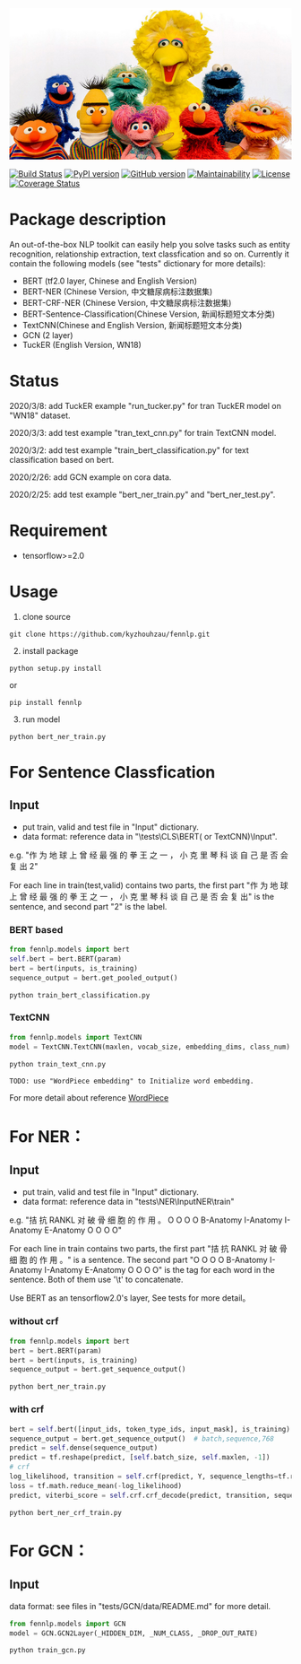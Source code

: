 ![avatar](att.png)

[![Build Status](https://travis-ci.org/kyzhouhzau/fennlp.svg?branch=master)](https://travis-ci.org/kyzhouhzau/fennlp/branches)
[![PyPI version](https://badge.fury.io/py/fennlp.svg)](https://badge.fury.io/py/fenlp)
[![GitHub version](https://badge.fury.io/gh/kyzhouhzau%2Ffennlp.svg)](https://badge.fury.io/gh/kyzhouhzau%2Ffennlp)
[![Maintainability](https://api.codeclimate.com/v1/badges/d587092245542684c80b/maintainability)](https://codeclimate.com/github/kyzhouhzau/fennlp/maintainability)
[![License](https://img.shields.io/github/license/kyzhouhzau/fennlp)](https://github.com/kyzhouhzau/fennlp/blob/master/LICENSE)
[![Coverage Status](https://coveralls.io/repos/github/kyzhouhzau/fennlp/badge.svg)](https://coveralls.io/github/kyzhouhzau/fennlp)

# Package description
An out-of-the-box NLP toolkit can easily help you solve tasks such as
entity recognition, relationship extraction, text classfication and so on.
Currently it contain the following models (see "tests" dictionary for more details):
* BERT (tf2.0 layer, Chinese and English Version)
* BERT-NER (Chinese Version, 中文糖尿病标注数据集)
* BERT-CRF-NER (Chinese Version, 中文糖尿病标注数据集)
* BERT-Sentence-Classification(Chinese Version, 新闻标题短文本分类)
* TextCNN(Chinese and English Version, 新闻标题短文本分类)
* GCN (2 layer)
* TuckER (English Version, WN18)

# Status
2020/3/8: add TuckER example "run_tucker.py" for tran TuckER model on "WN18" dataset.

2020/3/3: add test example "tran_text_cnn.py" for train TextCNN model. 

2020/3/2: add test example "train_bert_classification.py" for text classification based on bert.

2020/2/26: add GCN example on cora data.

2020/2/25: add test example "bert_ner_train.py" and "bert_ner_test.py".


# Requirement
* tensorflow>=2.0

# Usage

1. clone source
```
git clone https://github.com/kyzhouhzau/fennlp.git
```
2. install package
```
python setup.py install
```
or
```
pip install fennlp
```
3. run model
```
python bert_ner_train.py
```
# For Sentence Classfication

## Input
* put train, valid and test file in "Input" dictionary.
* data format: reference data in "\tests\CLS\BERT( or TextCNN)\Input".

e.g. "作 为 地 球 上 曾 经 最 强 的 拳 王 之 一 ， 小 克 里 琴 科 谈 自 己 是 否 会 复 出    2"

For each line in train(test,valid) contains two parts, the first part "作 为 地 球 上 曾 经 最 强 的 拳 王 之 一 ，
小 克 里 琴 科 谈 自 己 是 否 会 复 出" is the sentence, and second part "2" is the label.

### BERT based

```python
from fennlp.models import bert
self.bert = bert.BERT(param)
bert = bert(inputs, is_training)
sequence_output = bert.get_pooled_output()
```

``` 
python train_bert_classification.py
```

### TextCNN

```python
from fennlp.models import TextCNN
model = TextCNN.TextCNN(maxlen, vocab_size, embedding_dims, class_num)
```

``` 
python train_text_cnn.py
```
```
TODO: use "WordPiece embedding" to Initialize word embedding.
```
For more detail about reference [WordPiece](https://mp.weixin.qq.com/s/Il8sh66TUCEPskbypDZLAg) 

# For NER：

## Input
* put train, valid and test file in "Input" dictionary.
* data format: reference data in  "tests\NER\InputNER\train"

e.g. "拮 抗 RANKL 对 破 骨 细 胞 的 作 用 。	O O O O B-Anatomy I-Anatomy I-Anatomy E-Anatomy O O O O"

For each line in train contains two parts, the first part "拮 抗 RANKL 对 破 骨 细 胞 的 作 用 。" is a sentence.
The second part "O O O O B-Anatomy I-Anatomy I-Anatomy E-Anatomy O O O O" is the tag for each word in the sentence.
Both of them use '\t' to concatenate.

Use BERT as an tensorflow2.0's layer, See tests for more detail。

### without crf

```python
from fennlp.models import bert
bert = bert.BERT(param)
bert = bert(inputs, is_training)
sequence_output = bert.get_sequence_output()
```

```
python bert_ner_train.py
```

### with crf
```python
bert = self.bert([input_ids, token_type_ids, input_mask], is_training)
sequence_output = bert.get_sequence_output()  # batch,sequence,768
predict = self.dense(sequence_output)
predict = tf.reshape(predict, [self.batch_size, self.maxlen, -1])
# crf
log_likelihood, transition = self.crf(predict, Y, sequence_lengths=tf.reduce_sum(input_mask, 1))
loss = tf.math.reduce_mean(-log_likelihood)
predict, viterbi_score = self.crf.crf_decode(predict, transition, sequence_length=tf.reduce_sum(input_mask, 1))
```

```
python bert_ner_crf_train.py
```

# For GCN：

## Input
data format: see files in "tests/GCN/data/README.md" for more detail.


```python
from fennlp.models import GCN
model = GCN.GCN2Layer(_HIDDEN_DIM, _NUM_CLASS, _DROP_OUT_RATE)
```

```
python train_gcn.py
```







